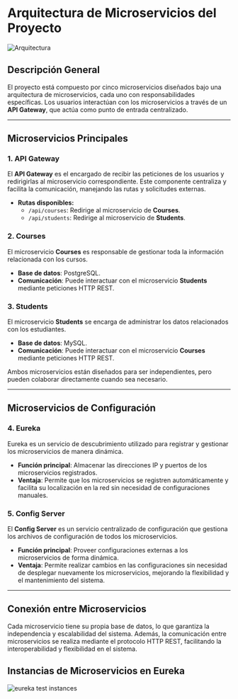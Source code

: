 # Arquitectura de Microservicios del Proyecto
![Arquitectura](https://github.com/user-attachments/assets/44d7d38f-9646-41c0-a0ec-89bd38b62bbf)

## Descripción General

El proyecto está compuesto por cinco microservicios diseñados bajo una arquitectura de microservicios, cada uno con responsabilidades específicas. Los usuarios interactúan con los microservicios a través de un **API Gateway**, que actúa como punto de entrada centralizado.

---

## Microservicios Principales

### 1. **API Gateway**
El **API Gateway** es el encargado de recibir las peticiones de los usuarios y redirigirlas al microservicio correspondiente. Este componente centraliza y facilita la comunicación, manejando las rutas y solicitudes externas.

- **Rutas disponibles:**
  - `/api/courses`: Redirige al microservicio de **Courses**.
  - `/api/students`: Redirige al microservicio de **Students**.

### 2. **Courses**
El microservicio **Courses** es responsable de gestionar toda la información relacionada con los cursos.

- **Base de datos**: PostgreSQL.
- **Comunicación**: Puede interactuar con el microservicio **Students** mediante peticiones HTTP REST.

### 3. **Students**
El microservicio **Students** se encarga de administrar los datos relacionados con los estudiantes.

- **Base de datos**: MySQL.
- **Comunicación**: Puede interactuar con el microservicio **Courses** mediante peticiones HTTP REST.

Ambos microservicios están diseñados para ser independientes, pero pueden colaborar directamente cuando sea necesario.

---

## Microservicios de Configuración

### 4. **Eureka**
Eureka es un servicio de descubrimiento utilizado para registrar y gestionar los microservicios de manera dinámica.

- **Función principal**: Almacenar las direcciones IP y puertos de los microservicios registrados.
- **Ventaja**: Permite que los microservicios se registren automáticamente y facilita su localización en la red sin necesidad de configuraciones manuales.

### 5. **Config Server**
El **Config Server** es un servicio centralizado de configuración que gestiona los archivos de configuración de todos los microservicios.

- **Función principal**: Proveer configuraciones externas a los microservicios de forma dinámica.
- **Ventaja**: Permite realizar cambios en las configuraciones sin necesidad de desplegar nuevamente los microservicios, mejorando la flexibilidad y el mantenimiento del sistema.

---

## Conexión entre Microservicios
Cada microservicio tiene su propia base de datos, lo que garantiza la independencia y escalabilidad del sistema. Además, la comunicación entre microservicios se realiza mediante el protocolo HTTP REST, facilitando la interoperabilidad y flexibilidad en el sistema.

## Instancias de Microservicios en Eureka
![eureka test instances](https://github.com/user-attachments/assets/969ac761-e9f6-4bc4-a5cc-3c83869eeafc)

